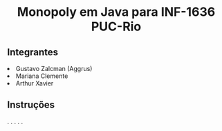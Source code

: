 <h1 style="text-align: center">Monopoly em Java para INF-1636 PUC-Rio</h1>

<h2>Integrantes</h2>
<li> Gustavo Zalcman (Aggrus)</li>
<li> Mariana Clemente</li>
<li> Arthur Xavier</li>

<h2>Instruções</h2>
.
.
.
.
.
